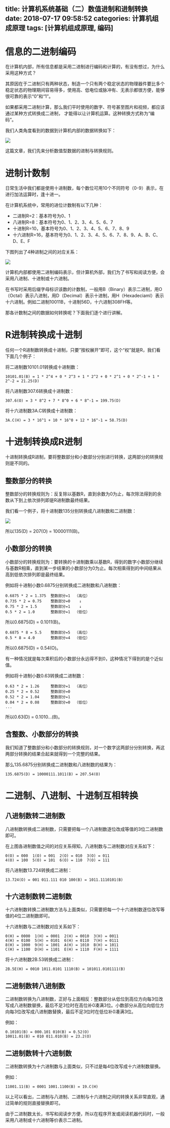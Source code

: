 title: 计算机系统基础（二）数值进制和进制转换
date: 2018-07-17 09:58:52
categories: 计算机组成原理
tags: [计算机组成原理, 编码]
---

# 信息的二进制编码

在计算机内部，所有信息都是采用二进制进行编码和计算的，有没有想过，为什么采用这种方式？
 
其原因在于二进制只有两种状态，制造一个只有两个稳定状态的物理器件要比多个稳定状态的物理期间容易得多，使用高、低电位或脉冲有、无表示都很方便，能够很可靠的表示“0”和“1”。
 
如果都采用二进制计算，那么我们平时使用的数字、符号甚至图片和视频，都应该通过某种方式转换成二进制，
才能得以让计算机运算。这种转换方式称为“编码”。

我们人类角度看到的数据到计算机内部的数据转换如下：

![](https://kaito-blog-1253469779.cos.ap-beijing.myqcloud.com/1531793546.png?imageMogr2/thumbnail/!70p)

这篇文章，我们先来分析数值型数据的进制与转换规则。

<!-- more -->

# 进制计数制

日常生活中我们都是使用十进制数，每个数位可用10个不同符号（0-9）表示，在进行加法运算时，逢十进一。

在计算机系统中，常用的进位计数制有以下几种：

- 二进制R=2：基本符号为0、1
- 八进制R=8：基本符号为0、1、2、3、4、5、6、7
- 十进制R=10，基本符号为0、1、2、3、4、5、6、7、8、9
- 十六进制R=16，基本符号为0、1、2、3、4、5、6、7、8、9、A、B、C、D、E、F

下图列出了4种进制之间的对应关系：

![](https://kaito-blog-1253469779.cos.ap-beijing.myqcloud.com/1531794193.png?imageMogr2/thumbnail/!70p)

计算机内部都使用二进制编码表示，但计算机外部，我们为了书写和阅读方便，会采用八进制、十进制或十六进制。

在书写时采用后缀字母标识该数的计数制，一般用B（Binary）表示二进制，用O（Octal）表示八进制，用D（Decimal）表示十进制，用H（Hexadeciaml）表示十六进制。例如二进制10011B，十进制56D，十六进制308FH等。

那各计数制之间的数据如何转换呢？下面我们逐个进行讲解。

# R进制转换成十进制

任何一个R进制数转换成十进制，只要”按权展开”即可，这个“权”就是R，我们看下面几个例子：

将二进制数10101.01转换成十进制数：

```
10101.01(B) = 1 * 2^4 + 0 * 2^3 + 1 * 2^2 + 0 * 2^1 + 0 * 2^-1 + 1 * 2^-2 = 21.25(D)
```

将八进制数307.6转换成十进制数：

```
307.6(O) = 3 * 8^2 + 7 * 8^0 + 6 * 8^-1 = 199.75(D)
```

将十六进制数3A.C转换成十进制数：

```
3A.C(H) = 3 * 16^1 + 10 * 16^0 + 12 * 16^-1 = 58.75(D)
```


# 十进制转换成R进制

十进制转换成R进制，要将整数部分和小数部分分别进行转换，这两部分的转换规则是不同的。

## 整数部分的转换

整数部分的转换规则为：反复除以基数R，直到余数为0为止，每次除法得到的余数从下到上依次排列即是R进制数最终结果。

我们看一个例子，将十进制数135分别转换成八进制数和二进制数：

![](https://kaito-blog-1253469779.cos.ap-beijing.myqcloud.com/1531795682.png?imageMogr2/thumbnail/!70p)

所以135(D) = 207(O) = 10000111(B)。

## 小数部分的转换

小数部分的转换规则为：要转换的十进制数乘以基数R，得到的数字小数部分继续与基数R相乘，直到某一步结果的小数部分为0为止。每次相乘得到的中间结果从高到低依次排列即是最终结果。

例如将十进制小数0.6875分别转换成二进制数和八进制数：

```
0.6875 * 2 = 1.375  整数部分=1  （高位）
0.735 * 2 = 0.75    整数部分=0    ↓
0.75 * 2 = 1.5      整数部分=1    ↓
0.5 * 2 = 1.0       整数部分=1  （低位）
```

所以0.6875(D) = 0.1011(B)。

```
0.6875 * 8 = 5.5    整数部分=5  （高位）
0.5 * 8 = 4.0       整数部分=4  （低位）
```

所以0.6875(D) = 0.54(O)。

有一种情况就是每次乘积后的小数部分永远得不到0，这种情况下得到的是个近似值。

例如将十进制小数0.63转换成二进制数：

```
0.63 * 2 = 1.26     整数部分=1  （高位）
0.25 * 2 = 0.52     整数部分=0
0.52 * 2 = 1.04     整数部分=1
0.04 * 2 = 0.08     整数部分=0  （低位）
...
```

所以0.63(D) = 0.1010…(B)。

## 含整数、小数部分的转换

我们知道了整数部分和小数部分的转换规则，对一个数字这两部分分别转换，再这两部分转换的结果合起来就得到一个完整的结果。

那么135.6875分别转换成二进制数和八进制数的结果为：

```
135.6875(D) = 10000111.1011(B) = 207.54(O)
```


# 二进制、八进制、十进制互相转换

## 八进制数转二进制数

八进制数转换成二进制数，只需要把每一个八进制数逐位改成等值的3位二进制数即可。

在上图各进制数值之间的对应关系得知，八进制数与二进制数对应关系如下：

```
0(O) = 000  1(O) = 001  2(O) = 010  3(O) = 011
4(O) = 100  5(O) = 101  6(O) = 110  7(O) = 111
```

将八进制数13.724转换成二进制：

```
13.724(O) = 001 011.111 010 100(B) = 1011.1110101(B)
```

## 十六进制数转二进制数

十六进制数转换二进制数方法与上面类似，只需要把每一个十六进制数逐位改写等值的4位二进制数即可。

十六进制数与二进制数对应关系如下：

```
0(H) = 0000  1(H) = 0001  2(H) = 0010  3(H) = 0011
4(H) = 0100  5(H) = 0101  6(H) = 0110  7(H) = 0111
8(H) = 1000  9(H) = 1001  A(H) = 1010  B(H) = 1011
C(H) = 1100  D(H) = 1101  E(H) = 1110  F(H) = 1111
```

将十六进制数2B.53转换成二进制：

```
2B.5E(H) = 0010 1011.0101 1110(B) = 101011.0101111(B)
```

## 二进制数转八进制数

二进制数转换为八进制数，正好与上面相反：整数部分从低位到高位方向每3位改写成八进制数替换，最后不足3位时在高位补0凑满3位。小数部分从高位向低位方向每3位改写成八进制数替换，最后不足3位时在低位补0凑满3位。

例如：

```
0.10101(B) = 000.101 010(B) = 0.52(O)
10011.01(B) = 010 011.010(B) = 23.2(O)
```

## 二进制数转十六进制数

二进制数转换为十六进制数与上面类似，只不过是每4位改写成十六进制数替换。

例如：

```
11001.11(B) = 0001 1001.1100(B) = 19.C(H)
```

以上可以看出，二进制与八进制、二进制与十六进制之间的转换关系非常直观，通过简单的规则直接替换即可。

由于二进制数太长，书写和阅读步方便，所以在程序开发或阅读机器代码时，一般采用八进制或十六进制等价表示二进制。


